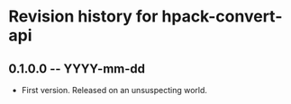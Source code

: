 # Revision history for hpack-convert-api

## 0.1.0.0  -- YYYY-mm-dd

* First version. Released on an unsuspecting world.
